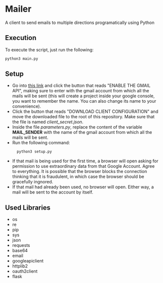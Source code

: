 # Mailer

A client to send emails to multiple directions programatically using Python

## Execution

To execute the script, just run the following:

```python
python3 main.py
```

## Setup

- Go into [this link](https://developers.google.com/gmail/api/quickstart/python) and click the button that reads "ENABLE THE GMAIL API", making sure to enter with the gmail account from which all the mails will be sent (this will create a project inside your google console, you want to remember the name. You can also change its name to your convenience).
- Click the button that reads "DOWNLOAD CLIENT CONFIGURATION" and move the downloaded file to the root of this repository. Make sure that the file is named _client\_secret.json_.
- Inside the file _parameters.py_, replace the content of the variable **MAIL_SENDER** with the name of the gmail account from which all the mails will be sent.
- Run the following command:
  ```python
    python3 setup.py
  ```
- If that mail is being used for the first time, a browser will open asking for permission to use extraordinary data from that Google Account. Agree to everything. It is possible that the browser blocks the connection thinking that it is fraudulent, in which case the browser should be gracefully ingnored.
- If that mail had already been used, no browser will open. Either way, a mail will be sent to the account by itself.

## Used Libraries

- os
- re
- pip
- sys
- json
- requests
- base64
- email
- googleapiclient
- httplib2
- oauth2client
- flask
